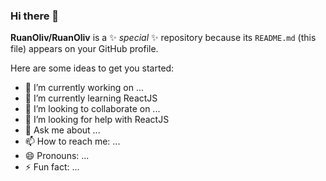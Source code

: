 ### Hi there 👋


**RuanOliv/RuanOliv** is a ✨ _special_ ✨ repository because its `README.md` (this file) appears on your GitHub profile.

Here are some ideas to get you started:

- 🔭 I’m currently working on ...
- 🌱 I’m currently learning ReactJS
- 👯 I’m looking to collaborate on ...
- 🤔 I’m looking for help with ReactJS
- 💬 Ask me about ...
- 📫 How to reach me: ...
- 😄 Pronouns: ...
- ⚡ Fun fact: ...


